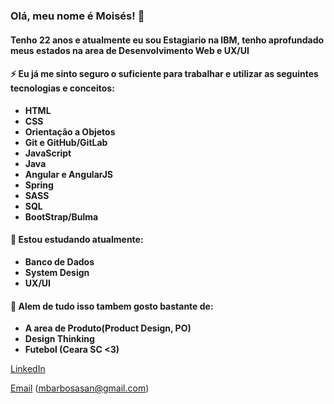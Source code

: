 ### Olá, meu nome é Moisés! 👋

#### Tenho 22 anos e atualmente eu sou Estagiario na IBM, tenho aprofundado meus estados na area de Desenvolvimento Web e UX/UI

#### ⚡ Eu já me sinto seguro o suficiente para trabalhar e utilizar as seguintes tecnologias e conceitos:

* **HTML**
* **CSS**
* **Orientação a Objetos**
* **Git e GitHub/GitLab**
* **JavaScript**
* **Java**
* **Angular e AngularJS**
* **Spring**
* **SASS**
* **SQL**
* **BootStrap/Bulma**

#### 🌱 Estou estudando atualmente: 

* **Banco de Dados**
* **System Design**
* **UX/UI**

#### 🔭 Alem de tudo isso tambem gosto bastante de:

* **A area de Produto(Product Design, PO)**
* **Design Thinking**
* **Futebol (Ceara SC <3)**

[LinkedIn](https://www.linkedin.com/in/mbarbosasan/)

[Email](mailto:mbarbosasan@gmail.com) (mbarbosasan@gmail.com)
